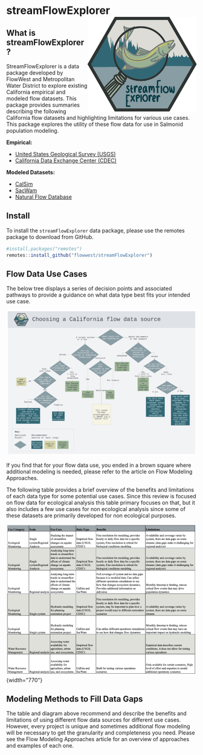 # streamFlowExplorer<a href='https://flowwest.github.io/streamFlowExplorer'></a><img src="man/figures/streamFlowExplorer%20conflict.png" align="right" height="250" style="float:right; height:250px;"/>

## What is streamFlowExplorer?

StreamFlowExplorer is a data package developed by FlowWest and Metropolitan Water District to explore existing California empirical and modeled flow datasets. This package provides summaries describing the following California flow datasets and highlighting limitations for various use cases. This package explores the utility of these flow data for use in Salmonid population modeling.

**Empirical:**

-   [United States Geological Survey (USGS)](https://dashboard.waterdata.usgs.gov/app/nwd/en/?region=lower48&aoi=default)
-   [California Data Exchange Center (CDEC)](https://cdec.water.ca.gov/webgis/?appid=cdecstation)

**Modeled Datasets:**

-   [CalSim](https://water.ca.gov/Library/Modeling-and-Analysis/Central-Valley-models-and-tools/CalSim-3)
-   [SacWam](https://www.waterboards.ca.gov/waterrights/water_issues/programs/bay_delta/sacwam/)
-   [Natural Flow Database](https://rivers.codefornature.org/#/map)

## Install

To install the `streamFlowExplorer` data package, please use the remotes package to download from GitHub.

``` r
#install.packages("remotes")
remotes::install_github("flowwest/streamFlowExplorer")
```

## Flow Data Use Cases

The below tree displays a series of decision points and associated pathways to provide a guidance on what data type best fits your intended use case.

![](man/figures/mwd-flows%20-%20clean%20version.png)

If you find that for your flow data use, you ended in a brown square where additional modeling is needed, please refer to the article on Flow Modeling Approaches.

The following table provides a brief overview of the benefits and limitations of each data type for some potential use cases. Since this review is focused on flow data for ecological analysis this table primary focuses on that, but it also includes a few use cases for non ecological analysis since some of these datasets are primarily developed for non ecological purposes.

![](man/figures/use_table_readme.png){width="770"}

## Modeling Methods to Fill Data Gaps

The table and diagram above recommend and describe the benefits and limitations of using different flow data sources for different use cases. However, every project is unique and sometimes additional flow modeling will be necessary to get the granularity and completeness you need. Please see the Flow Modeling Approaches article for an overview of approaches and examples of each one.
